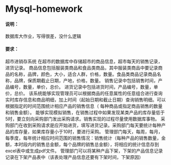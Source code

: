 # Mysql-homework

#### 说明：
数据库大作业，写得很差，没什么逻辑

#### 要求：
超市进销存系统
    在超市的数据库中存储超市的商品信息，超市每天的销售记录，进货记录。
    商品信息包括服装类商品和食品类商品，其中服装类商品中要记录商品的名称，品牌，颜色，大小，适合人群，价格，数量。食品类商品记录商品名称，品牌，保质期截止日期，产地，价格，数量。
    销售记录中包括销售时间，产品编号，数量，单价，总价。
    进货记录中包括进货时间，产品编号，数量，单价，总价。
    该系统能够实现管理员可以根据商品的任意属性的任意组合进行查询实时库存信息和商品明细，加上时间（起始日期和截止日期）查询销售明细。可以根据指定的时间范围统计相应产品的销售信息（ 每种商品或指定商品销售的数量和销售金额）。
    能够实现模拟销售，在销售过程中如果发现某类产品的库存量低于5时，要立刻向采购部门发出采购请求。销售实现的过程尽量使用数据库事物。
    采购部门在收到采购请求是应开始进货，填写进货记录。采购部门每天要统计每种产品的库存量，如果库存量小于10时，要进行采购。
     管理部门每天，每周，每月，每季度，每年统计相应时间范围的销售情况：销售统计（每种产品的销售数量，金额，本时段内的销售总金额，每个品牌的销售总金额），将相应的统计信息存到excel表中或生成pdf文件。
     管理部门可以将某种产品下架，下架的产品信息记录记录在下架产品表中（该表处理产品信息还要有下架时间，下架原因）
    
